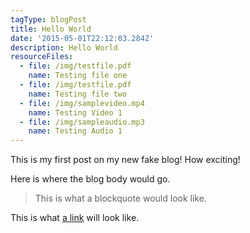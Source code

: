 ```yaml
---
tagType: blogPost
title: Hello World
date: '2015-05-01T22:12:03.284Z'
description: Hello World
resourceFiles:
  - file: /img/testfile.pdf
    name: Testing file one
  - file: /img/testfile.pdf
    name: Testing file two
  - file: /img/samplevideo.mp4
    name: Testing Video 1
  - file: /img/sampleaudio.mp3
    name: Testing Audio 1
---
```

This is my first post on my new fake blog! How exciting!

Here is where the blog body would go.

> This is what a blockquote would look like.

This is what [a link](www.bodiesbordersfields.com) will look like.
